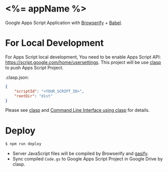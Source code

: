 # <%= appName %>

Google Apps Script Application with [Browserify](http://browserify.org) + [Babel](https://babeljs.io/).

# For Local Development

For Apps Script local development, You need to be enable Apps Script API: https://script.google.com/home/usersettings. This project will be use [clasp](https://github.com/google/clasp) to push Apps Script Project.

.clasp.json:
```json
{
    "scriptId": "<YOUR_SCRIPT_ID>",
    "rootDir": "dist"
}
```

Please see [clasp](https://github.com/google/clasp) and [Command Line Interface using clasp](https://developers.google.com/apps-script/guides/clasp) for details.

# Deploy

```sh
$ npm run deploy
```

* Server JavaScript files will be compiled by Browserify and [gasify](https://www.npmjs.com/package/gasify).
* Sync compiled `Code.gs` to Google Apps Script Project in Google Drive by clasp.
